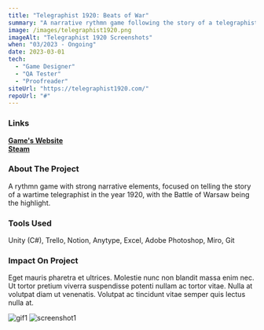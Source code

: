 ```yaml
---
title: "Telegraphist 1920: Beats of War"
summary: "A narrative rythmn game following the story of a telegraphist during the Battle of Warsaw."
image: /images/telegraphist1920.png
imageAlt: "Telegraphist 1920 Screenshots"
when: "03/2023 - Ongoing"
date: 2023-03-01
tech:
  - "Game Designer"
  - "QA Tester"
  - "Proofreader"
siteUrl: "https://telegraphist1920.com/"
repoUrl: "#"
---
```

### Links

**[Game's Website](https://telegraphist1920.com)**  
**[Steam](https://store.steampowered.com/app/2584510/Telegraphist_1920_Beats_of_War)**

### About The Project

A rythmn game with strong narrative elements, focused on telling the story of a wartime telegraphist in the year 1920, with the Battle of Warsaw being the highlight. 

### Tools Used

Unity (C#), Trello, Notion, Anytype, Excel, Adobe Photoshop, Miro, Git

### Impact On Project

Eget mauris pharetra et ultrices. Molestie nunc non blandit massa enim nec. Ut tortor pretium viverra suspendisse potenti nullam ac tortor vitae. Nulla at volutpat diam ut venenatis. Volutpat ac tincidunt vitae semper quis lectus nulla at.

![gif1](https://cdn.akamai.steamstatic.com/steam/apps/2584510/extras/sos.gif?t=1702734595)
![screenshot1](https://cdn.akamai.steamstatic.com/steam/apps/2584510/ss_9bfa44db88130dbf069b0de2fdf98b77c6842cfd.1920x1080.jpg?t=1702734595)